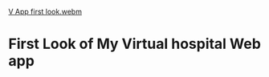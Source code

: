 [V App first look.webm](https://user-images.githubusercontent.com/85479513/176593119-aeb0e7fc-c7ba-44a1-bb10-8e4286a2c34c.webm)
# First Look of My Virtual hospital Web app
